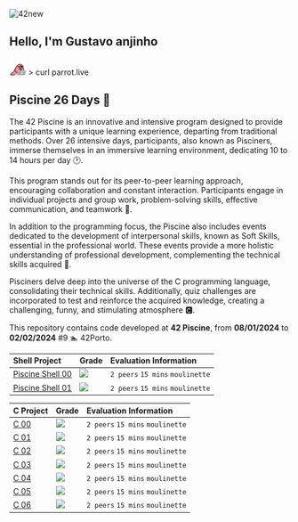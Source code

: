 ![42new](https://github.com/anjinhogustavo/42-Piscine/assets/98332278/3ccca3e6-f3cc-40dd-a442-9c6b8fbc793b)

## Hello, I'm Gustavo anjinho
<p>
<img width="30" src="https://raw.githubusercontent.com/ItsAnunesS/ItsAnunesS/main/src/img/parrots/laptop_parrot.gif"></a> > curl parrot.live
</p>

##  Piscine 26 Days 📅

The 42 Piscine is an innovative and intensive program designed to provide participants with a unique learning experience, departing from traditional methods. Over 26 intensive days, participants, also known as Pisciners, immerse themselves in an immersive learning environment, dedicating 10 to 14 hours per day 🕑.

This program stands out for its peer-to-peer learning approach, encouraging collaboration and constant interaction. Participants engage in individual projects and group work, problem-solving skills, effective communication, and teamwork 🤝.

In addition to the programming focus, the Piscine also includes events dedicated to the development of interpersonal skills, known as Soft Skills, essential in the professional world. These events provide a more holistic understanding of professional development, complementing the technical skills acquired 🎤.

Pisciners delve deep into the universe of the C programming language, consolidating their technical skills. Additionally, quiz challenges are incorporated to test and reinforce the acquired knowledge, creating a challenging, funny, and stimulating atmosphere  🅲.

This repository contains code developed at **42 Piscine**, from **08/01/2024** to **02/02/2024** #9 🏊 42Porto.
<div align="center">
  
| Shell Project | Grade | Evaluation Information |
| :--- | :--- | :--- |
| [Piscine Shell 00](https://github.com/anjinhogustavo/42-Piscine/tree/main/Projetos/Shell00) | <img src="https://img.shields.io/badge/50%20%2F%20100-sucess"/> | `2 peers` `15 mins` `moulinette` |
| [Piscine Shell 01](https://github.com/anjinhogustavo/42-Piscine/tree/main/Projetos/Shell01) | <img src="https://img.shields.io/badge/70%20%2F%20100-success"/> | `2 peers` `15 mins` `moulinette` |

| C Project | Grade | Evaluation Information |
| :--- | :--- | :--- |
| [C 00](https://github.com/anjinhogustavo/42-Piscine/tree/main/Projetos/C00) | <img src="https://img.shields.io/badge/65%20%2F%20100-success"/> | `2 peers` `15 mins` `moulinette` |
| [C 01](https://github.com/anjinhogustavo/42-Piscine/tree/main/Projetos/C01) | <img src="https://img.shields.io/badge/70%20%2F%20100-success"/> | `2 peers` `15 mins` `moulinette` |
| [C 02](https://github.com/anjinhogustavo/42-Piscine/tree/main/Projetos/C02) | <img src="https://img.shields.io/badge/65%20%2F%20100-success"/> | `2 peers` `15 mins` `moulinette` |
| [C 03](https://github.com/anjinhogustavo/42-Piscine/tree/main/Projetos/C03) | <img src="https://img.shields.io/badge/50%20%2F%20100-success"/> | `2 peers` `15 mins` `moulinette` |
| [C 04](https://github.com/anjinhogustavo/42-Piscine/tree/main/Projetos/C04) | <img src="https://img.shields.io/badge/70%20%2F%20100-success"/> | `2 peers` `15 mins` `moulinette` |
| [C 05](https://github.com/anjinhogustavo/42-Piscine/tree/main/Projetos/C05)| <img src="https://img.shields.io/badge/80%20%2F%20100-success"/> | `2 peers` `15 mins` `moulinette` |
| [C 06](https://github.com/anjinhogustavo/42-Piscine/tree/main/Projetos/C06)| <img src="https://img.shields.io/badge/70%20%2F%20100-success"/> | `2 peers` `15 mins` `moulinette` |

